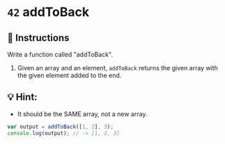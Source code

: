 # `42` addToBack

## 📝 Instructions

Write a function called "addToBack". 

1. Given an array and an element, `addToBack` returns the given array with the given element added to the end.

## 💡 Hint:

+ It should be the SAME array, not a new array.

```Javascript
var output = addToBack([1, 2], 3);
console.log(output); // -> [1, 2, 3]
```